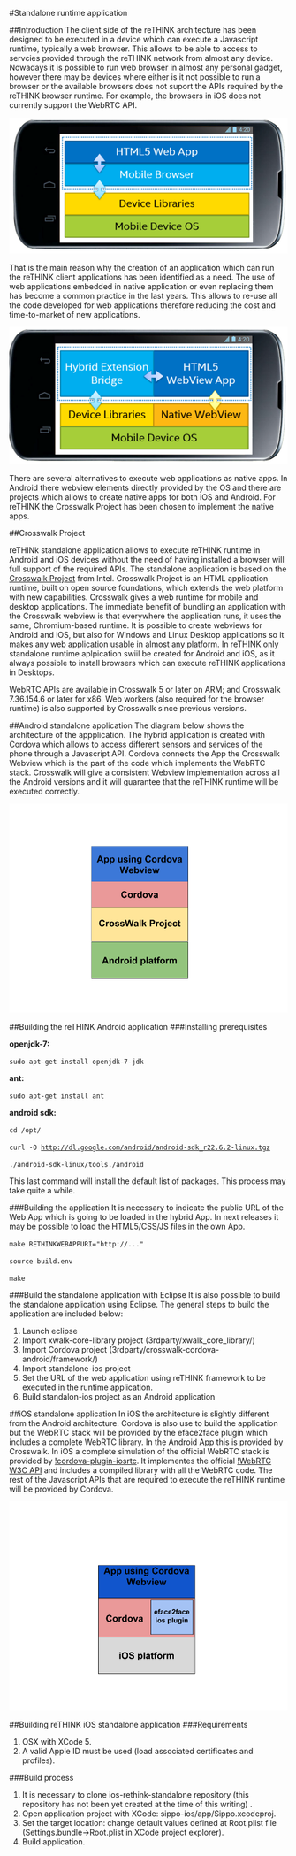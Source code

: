 #Standalone runtime application

##Introduction
The client side of the reTHINK architecture has been designed to be executed in a device which can execute a Javascript runtime, typically a web browser.
This allows to be able to access to servcies provided through the reTHINK network from almost any device. Nowadays it is possible to run web browser in almost any 
personal gadget, however there may be devices where either is it not possible to run a browser or the available browsers does not suport the APIs required by the reTHINK browser runtime. For example, the browsers in iOS does not currently support the WebRTC API. 

![Web App executed in browser](html5WebApphybris.png)

That is the main reason why the creation of an application which can run the reTHINK client applications has been identified as a need. 
The use of web applications embedded in native application or even replacing them has become a common practice in the last years. This allows to re-use all the code developed for web applications therefore reducing the cost and time-to-market of new applications.

![Hybrid App](hybridApp.png)

There are several alternatives to execute web applications as native apps. In Android there webview elements directly provided by the OS and there are projects which allows to create native apps for both iOS and Android.
For reTHINK the Crosswalk Project has been chosen to implement the native apps.

##Crosswalk Project

reTHINk standalone application allows to execute reTHINK runtime in Android and iOS devices without the need of having installed a browser will full support of the required APIs.
The standalone application is based on the [Crosswalk Project](https://crosswalk-project.org/) from Intel. Crosswalk Project is an HTML application runtime, built on open source foundations, which extends the web platform with new capabilities. 
Crosswalk gives a web runtime for mobile and desktop applications. The immediate benefit of bundling an application with the Crosswalk webview is that everywhere the application runs, it uses the same, Chromium-based runtime. 
It is possible to create webviews for Android and iOS, but also for Windows and Linux Desktop applications so it makes any web application usable in almost any platform. In reTHINK only standalone runtime aplpication swiil be created for Android and iOS, as it always possible to install browsers which can execute reTHINK applications in Desktops.  

WebRTC APIs are available in Crosswalk 5 or later on ARM; and Crosswalk 7.36.154.6 or later for x86. Web workers (also required for the browser runtime) is also supported by Crosswalk since previous versions.

##Android standalone application
The diagram below shows the architecture of the appplication. The hybrid application is created with Cordova which allows to access different sensors and services of the phone through a Javascript API. Cordova connects the App the Crosswalk Webview which is the part of the code which implements the WebRTC stack. Crosswalk will give a consistent Webview implementation across all the Android versions and it will guarantee that the reTHINK runtime will be executed correctly.

![Standalone Android App](MobileAppAndroidDiagram.png)


##Building the reTHINK Android application
###Installing prerequisites

**openjdk-7:**

<code>sudo apt-get install openjdk-7-jdk</code>

**ant:**

<code>sudo apt-get install ant</code>

**android sdk:**

<code>cd /opt/</code>

<code>curl -O http://dl.google.com/android/android-sdk_r22.6.2-linux.tgz</code>

<code>./android-sdk-linux/tools./android</code>

This last command will install the default list of packages. This process may take quite a while.


###Building the application
It is necessary to indicate the public URL of the Web App which is going to be loaded in the hybrid App. In next releases it may be possible to load the HTML5/CSS/JS files in the own App.

<code>make RETHINKWEBAPPURI="http://..."</code>

<code>source build.env</code>

<code>make </code>


###Build the standalone application with Eclipse
It is also possible to build the standalone application using Eclipse. The general steps to build the application are included below:

1. Launch eclipse
2. Import xwalk-core-library project (3rdparty/xwalk_core_library/)
3. Import Cordova project (3rdparty/crosswalk-cordova-android/framework/)
4. Import standalone-ios project
5. Set the URL of the web application using reTHINK framework to be executed in the runtime application.
6. Build standalon-ios project as an Android application


##iOS standalone application
In iOS the architecture is slightly different from the Android architecture. Cordova is also use to build the application but the WebRTC stack will be provided by the eface2face plugin which includes a complete WebRTC library. In the Android App this is provided by Crosswalk. In iOS a complete simulation of the official WebRTC stack is provided by   [!cordova-plugin-iosrtc](https://github.com/eface2face/cordova-plugin-iosrtc). It implementes the official [!WebRTC W3C API](https://www.w3.org/TR/webrtc/) and includes a compiled library with all the WebRTC code. 
The rest of the Javascript APIs that are required to execute the reTHINK runtime will be provided by Cordova. 

![Standalone iOS App](MobileAppiOSDiagram.png)


##Building reTHINK iOS standalone application
###Requirements
1. OSX with XCode 5. 
2. A valid Apple ID must be used (load associated certificates and profiles).

###Build process
1. It is necessary to clone ios-rethink-standalone repository (this repository has not been yet created at the time of this writing) .
2. Open application project with XCode: sippo-ios/app/Sippo.xcodeproj.
3. Set the target location: change default values defined at Root.plist file (Settings.bundle->Root.plist in XCode project explorer).
4. Build application.


